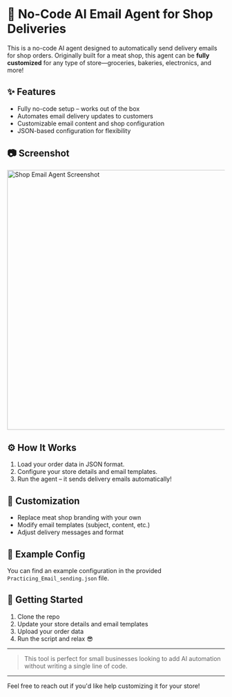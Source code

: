 # 🛒 No-Code AI Email Agent for Shop Deliveries

This is a no-code AI agent designed to automatically send delivery emails for shop orders. Originally built for a meat shop, this agent can be **fully customized** for any type of store—groceries, bakeries, electronics, and more!

## ✨ Features

* Fully no-code setup – works out of the box
* Automates email delivery updates to customers
* Customizable email content and shop configuration
* JSON-based configuration for flexibility

## 📷 Screenshot

<img src="!(https://github.com/user-attachments/assets/6dc9ed5e-7b8b-4541-9a85-1cf8d8700c11)" alt="Shop Email Agent Screenshot" width="600"/>


## ⚙️ How It Works

1. Load your order data in JSON format.
2. Configure your store details and email templates.
3. Run the agent – it sends delivery emails automatically!

## 🧩 Customization

* Replace meat shop branding with your own
* Modify email templates (subject, content, etc.)
* Adjust delivery messages and format

## 📁 Example Config

You can find an example configuration in the provided `Practicing_Email_sending.json` file.

## 🚀 Getting Started

1. Clone the repo
2. Update your store details and email templates
3. Upload your order data
4. Run the script and relax 😎

---

> This tool is perfect for small businesses looking to add AI automation without writing a single line of code.

---

Feel free to reach out if you'd like help customizing it for your store!
